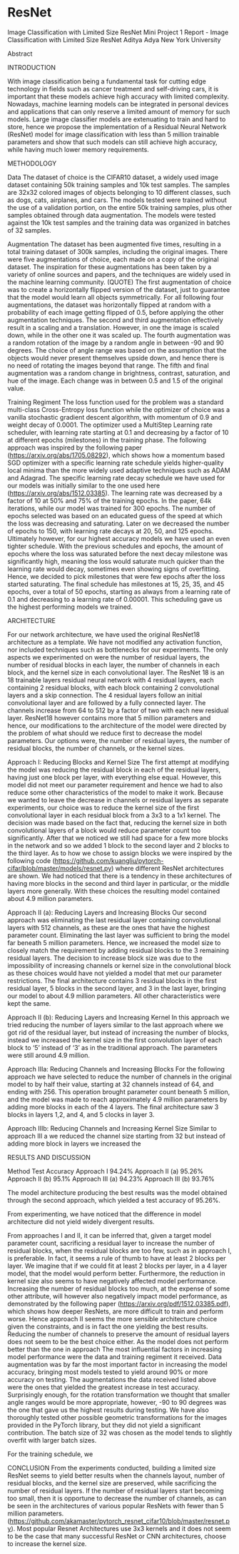 # ResNet
Image Classification with Limited Size ResNet
Mini Project 1 Report - Image Classification with Limited Size ResNet
Aditya Adya
New York University



Abstract

INTRODUCTION

With image classification being a fundamental task for cutting edge technology in fields such as cancer treatment and self-driving cars, it is important that these models achieve high accuracy with limited complexity. Nowadays, machine learning models can be integrated in personal devices and applications that can only reserve a limited amount of memory for such models. Large image classifier models are extenuating to train and hard to store, hence we propose the implementation of a Residual Neural Network (ResNet) model for image classification with less than 5 million trainable parameters and show that such models can still achieve high accuracy, while having much lower memory requirements.

METHODOLOGY

Data
The dataset of choice is the CIFAR10 dataset, a widely used image dataset containing 50k training samples and 10k test samples. The samples are 32x32 colored images of objects belonging to 10 different classes, such as dogs, cats, airplanes, and cars.
The models tested were trained without the use of a validation portion, on the entire 50k training samples, plus other samples obtained through data augmentation. The models were tested against the 10k test samples and the training data was organized in batches of 32 samples.

Augmentation
The dataset has been augmented five times, resulting in a total training dataset of 300k samples, including the original images. There were five augmentations of choice, each made on a copy of the original dataset. The inspiration for these augmentations has been taken by a variety of online sources and papers, and the techniques are widely used in the machine learning community. (QUOTE)
The first augmentation of choice was to create a horizontally flipped version of the dataset, just to guarantee that the model would learn all objects symmetrically. For all following four augmentations, the dataset was horizontally flipped at random with a probability of each image getting flipped of 0.5, before applying the other augmentation techniques. The second and third augmentation effectively result in a scaling and a translation. However, in one the image is scaled down, while in the other one it was scaled up. The fourth augmentation was a random rotation of the image by a random angle in between -90 and 90 degrees. The choice of angle range was based on the assumption that the objects would never present themselves upside down, and hence there is no need of rotating the images beyond that range. The fifth and final augmentation was a random change in brightness, contrast, saturation, and hue of the image. Each change was in between 0.5 and 1.5 of the original value.

Training Regiment
The loss function used for the problem was a standard multi-class Cross-Entropy loss function while the optimizer of choice was a vanilla stochastic gradient descent algorithm, with momentum of 0.9 and weight decay of 0.0001. The optimizer used a MultiStep Learning rate scheduler, with learning rate starting at 0.1 and decreasing by a factor of 10 at different epochs (milestones) in the training phase. The following approach was inspired by the following paper (https://arxiv.org/abs/1705.08292), which shows how a momentum based SGD optimizer with a specific learning rate schedule yields higher-quality local minima than the more widely used adaptive techniques such as ADAM and Adagrad. The specific learning rate decay schedule we have used for our models was initially similar to the one used here (https://arxiv.org/abs/1512.03385). The learning rate was decreased by a factor of 10 at 50% and 75% of the training epochs. In the paper, 64k iterations, while our model was trained for 300 epochs. The number of epochs selected was based on an educated guess of the speed at which the loss was decreasing and saturating. Later on we decreased the number of epochs to 150, with learning rate decays at 20, 50, and 125 epochs. Ultimately however, for our highest accuracy models we have used an even tighter schedule. With the previous schedules and epochs, the amount of epochs where the loss was saturated before the next decay milestone was significantly high, meaning the loss would saturate much quicker than the learning rate would decay, sometimes even showing signs of overfitting. Hence, we decided to pick milestones that were few epochs after the loss started saturating. The final schedule has milestones at 15, 25, 35, and 45 epochs, over a total of 50 epochs, starting as always from a learning rate of 0.1 and decreasing to a learning rate of 0.00001. This scheduling gave us the highest performing models we trained.

ARCHITECTURE

For our network architecture, we have used the original ResNet18 architecture as a template. We have not modified any activation function, nor included techniques such as bottlenecks for our experiments. The only aspects we experimented on were the number of residual layers, the number of residual blocks in each layer, the number of channels in each block, and the kernel size in each convolutional layer. The ResNet 18 is an 18 trainable layers residual neural network with 4 residual layers, each containing 2 residual blocks, with each block containing 2 convolutional layers and a skip connection. The 4 residual layers follow an initial convolutional layer and are followed by a fully connected layer. The channels increase from 64 to 512 by a factor of two with each new residual layer. ResNet18 however contains more that 5 million parameters and hence, our modifications to the architecture of the model were directed by the problem of what should we reduce first to decrease the model parameters. Our options were, the number of residual layers, the number of residual blocks, the number of channels, or the kernel sizes. 


Approach I: Reducing Blocks and Kernel Size
The first attempt at modifying the model was reducing the residual block in each of the residual layers, having just one block per layer, with everything else equal. However, this model did not meet our parameter requirement and hence we had to also reduce some other characteristics of the model to make it work. Because we wanted to leave the decrease in channels or residual layers as separate experiments, our choice was to reduce the kernel size of the first convolutional layer in each residual block from a 3x3 to a 1x1 kernel. The decision was made based on the fact that, reducing the kernel size in both convolutional layers of a block would reduce parameter count too significantly. After that we noticed we still had space for a few more blocks in the network and so we added 1 block to the second layer and 2 blocks to the third layer. As to how we chose to assign blocks we were inspired by the following code (https://github.com/kuangliu/pytorch-cifar/blob/master/models/resnet.py) where different ResNet architectures are shown. We had noticed that there is a tendency in these architectures of having more blocks in the second and third layer in particular, or the middle layers more generally. With these choices the resulting model contained about 4.9 million parameters.

Approach II (a): Reducing Layers and Increasing Blocks
Our second approach was eliminating the last residual layer containing convolutional layers with 512 channels, as these are the ones that have the highest parameter count. Eliminating the last layer was sufficient to bring the model far beneath 5 million parameters. Hence, we increased the model size to closely match the requirement by adding residual blocks to the 3 remaining residual layers. The decision to increase block size was due to the impossibility of increasing channels or kernel size in the convolutional block as these choices would have not yielded a model that met our parameter restrictions. The final architecture contains 3 residual blocks in the first residual layer, 5 blocks in the second layer, and 3 in the last layer, bringing our model to about 4.9 million parameters. All other characteristics were kept the same.

Approach II (b): Reducing Layers and Increasing Kernel
In this approach we tried reducing the number of layers similar to the last approach where we got rid of the residual layer,  but instead of increasing the number of blocks, instead we increased the kernel size in the first convolution layer of each block to ‘5’ instead of ‘3’ as in the traditional approach. The parameters were still around 4.9 million.

Approach IIIa: Reducing Channels and Increasing Blocks
For the following approach we have selected to reduce the number of channels in the original model to by half their value, starting at 32 channels instead of 64, and ending with 256. This operation brought parameter count beneath 5 million, and the model was made to reach approximately 4.9 million parameters by adding more blocks in each of the 4 layers. The final architecture saw 3 blocks in layers 1,2, and 4, and 5 clocks in layer 3.

Approach IIIb: Reducing Channels and Increasing Kernel Size
Similar to approach III a we reduced the channel size starting from 32 but instead of adding more block in layers we increased the 


RESULTS AND DISCUSSION


Method
Test Accuracy
Approach I
94.24%
Approach II (a)
95.26%
Approach II (b)
95.1%
Approach III (a)
94.23%
Approach III (b)
93.76%


The model architecture producing the best results was the model obtained through the second approach, which yielded a test accuracy of 95.26%.

From experimenting, we have noticed that the difference in model architecture did not yield widely divergent results. 

From approaches I and II, it can be inferred that, given a target model parameter count, sacrificing a residual layer to increase the number of residual blocks, when the residual blocks are too few, such as in approach I, is preferable. In fact, it seems a rule of thumb to have at least 2 blocks per layer. We imagine that if we could fit at least  2 blocks per layer, in a 4 layer model, that the model would perform better. Furthermore, the reduction in kernel size also seems to have negatively affected model performance. Increasing the number of residual blocks too much, at the expense of some other attribute, will however also negatively impact model performance, as demonstrated by the following paper (https://arxiv.org/pdf/1512.03385.pdf), which shows how deeper ResNets, are more difficult to train and perform worse. Hence approach II seems the more sensible architecture choice given the constraints, and is in fact the one yielding the best results. 
Reducing the number of channels to preserve the amount of residual layers does not seem to be the best choice either. As the model does not perform better than the one in approach 
The most influential factors in increasing model performance were the data and training regiment it received. Data augmentation was by far the most important factor in increasing the model accuracy, bringing most models tested to yield around 90% or more accuracy on testing. The augmentations the data received listed above were the ones that yielded the greatest increase in test accuracy. Surprisingly enough, for the rotation transformation we thought that smaller angle ranges would be more appropriate, however, -90 to 90 degrees was the one that gave us the highest results during testing. We have also thoroughly tested other possible geometric transformations for the images provided in the PyTorch library, but they did not yield a significant contribution. The batch size of 32 was chosen as the model tends to slightly overfit with larger batch sizes.

For the training schedule, we 

CONCLUSION
From the experiments conducted, building a limited size ResNet seems to yield better results when the channels layout, number of residual blocks, and the kernel size are preserved, while sacrificing the number of residual layers. If the number of residual layers start becoming too small, then it is opportune to decrease the number of channels, as can be seen in the architectures of various popular ResNets with fewer than 5 million parameters. (https://github.com/akamaster/pytorch_resnet_cifar10/blob/master/resnet.py).
Most popular Resnet Architectures use 3x3 kernels and it does not seem to be the case that many successful ResNet or CNN architectures, choose to increase the kernel size.




